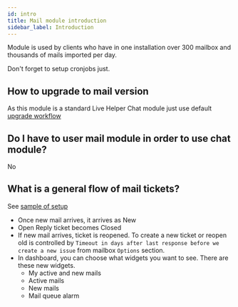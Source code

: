 ```yaml
---
id: intro
title: Mail module introduction
sidebar_label: Introduction
---
```


Module is used by clients who have in one installation over 300 mailbox and thousands of mails imported per day.

Don't forget to setup cronjobs just.

## How to upgrade to mail version

As this module is a standard Live Helper Chat module just use default [upgrade workflow](upgrading.md)

## Do I have to user mail module in order to use chat module?

No

## What is a general flow of mail tickets?

See [sample of setup](mail/sample-mailbox.md)

* Once new mail arrives, it arrives as New
* Open Reply ticket becomes Closed
* If new mail arrives, ticket is reopened. To create a new ticket or reopen old is controlled by `Timeout in days after last response before we create a new issue` from mailbox `Options` section.
* In dashboard, you can choose what widgets you want to see. There are these new widgets.
  * My active and new mails
  * Active mails
  * New mails
  * Mail queue alarm
